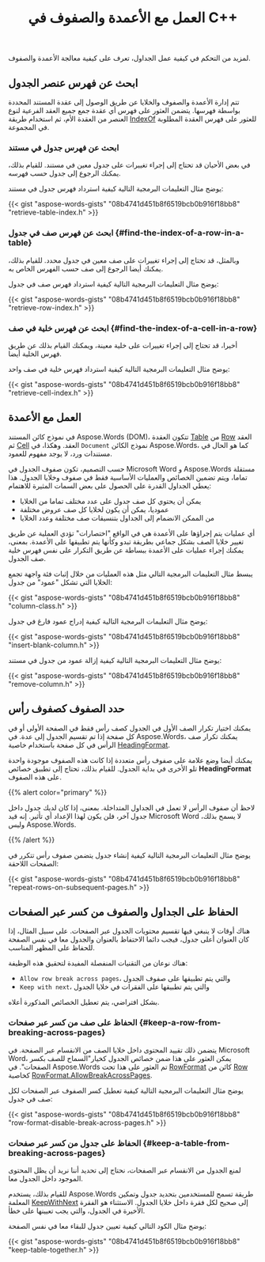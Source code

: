 ﻿---
title: العمل مع الأعمدة والصفوف في C++
second_title: Aspose.Words ل C++
articleTitle: العمل مع الأعمدة والصفوف
linktitle: العمل مع الأعمدة والصفوف
description: "العمل مع أجزاء من جدول-الصفوف والأعمدة والخلايا باستخدام C++. حدد صف الرأس C++."
type: docs
weight: 30
url: /ar/cpp/working-with-columns-and-rows/
---

لمزيد من التحكم في كيفية عمل الجداول، تعرف على كيفية معالجة الأعمدة والصفوف.

## ابحث عن فهرس عنصر الجدول

تتم إدارة الأعمدة والصفوف والخلايا عن طريق الوصول إلى عقدة المستند المحددة بواسطة فهرسها. يتضمن العثور على فهرس أي عقدة جمع جميع العقد الفرعية لنوع العنصر من العقدة الأم، ثم استخدام طريقة [IndexOf](https://reference.aspose.com/words/cpp/aspose.words/nodecollection/indexof/) للعثور على فهرس العقدة المطلوبة في المجموعة.

### ابحث عن فهرس جدول في مستند

في بعض الأحيان قد تحتاج إلى إجراء تغييرات على جدول معين في مستند. للقيام بذلك، يمكنك الرجوع إلى جدول حسب فهرسه.

يوضح مثال التعليمات البرمجية التالية كيفية استرداد فهرس جدول في مستند:

{{< gist "aspose-words-gists" "08b4741d451b8f6519bcb0b916f18bb8" "retrieve-table-index.h" >}}

### ابحث عن فهرس صف في جدول {#find-the-index-of-a-row-in-a-table}

وبالمثل، قد تحتاج إلى إجراء تغييرات على صف معين في جدول محدد. للقيام بذلك، يمكنك أيضا الرجوع إلى صف حسب الفهرس الخاص به.

يوضح مثال التعليمات البرمجية التالية كيفية استرداد فهرس صف في جدول:

{{< gist "aspose-words-gists" "08b4741d451b8f6519bcb0b916f18bb8" "retrieve-row-index.h" >}}

### ابحث عن فهرس خلية في صف {#find-the-index-of-a-cell-in-a-row}

أخيرا، قد تحتاج إلى إجراء تغييرات على خلية معينة، ويمكنك القيام بذلك عن طريق فهرس الخلية أيضا.

يوضح مثال التعليمات البرمجية التالية كيفية استرداد فهرس خلية في صف واحد:

{{< gist "aspose-words-gists" "08b4741d451b8f6519bcb0b916f18bb8" "retrieve-cell-index.h" >}}

## العمل مع الأعمدة

في نموذج كائن المستند Aspose.Words (DOM)، تتكون العقدة [Table](https://reference.aspose.com/words/cpp/aspose.words.tables/table/) من [Row](https://reference.aspose.com/words/cpp/aspose.words.tables/row/) العقد ثم [Cell](https://reference.aspose.com/words/cpp/aspose.words.tables/cell/) العقد. وهكذا، في `Document` نموذج الكائن Aspose.Words، كما هو الحال في مستندات ورد، لا يوجد مفهوم للعمود.

حسب التصميم، تكون صفوف الجدول في Microsoft Word و Aspose.Words مستقلة تماما، ويتم تضمين الخصائص والعمليات الأساسية فقط في صفوف وخلايا الجدول. هذا يعطي الجداول القدرة على الحصول على بعض السمات المثيرة للاهتمام:

- يمكن أن يحتوي كل صف جدول على عدد مختلف تماما من الخلايا
- عموديا، يمكن أن يكون لخلايا كل صف عروض مختلفة
- من الممكن الانضمام إلى الجداول بتنسيقات صف مختلفة وعدد الخلايا

أي عمليات يتم إجراؤها على الأعمدة هي في الواقع "اختصارات" تؤدي العملية عن طريق تغيير خلايا الصف بشكل جماعي بطريقة تبدو وكأنها يتم تطبيقها على الأعمدة. بمعنى، يمكنك إجراء عمليات على الأعمدة ببساطة عن طريق التكرار على نفس فهرس خلية صف الجدول.

يبسط مثال التعليمات البرمجية التالي مثل هذه العمليات من خلال إثبات فئة واجهة تجمع الخلايا التي تشكل "عمود" من جدول:

{{< gist "aspose-words-gists" "08b4741d451b8f6519bcb0b916f18bb8" "column-class.h" >}}

يوضح مثال التعليمات البرمجية التالية كيفية إدراج عمود فارغ في جدول:

{{< gist "aspose-words-gists" "08b4741d451b8f6519bcb0b916f18bb8" "insert-blank-column.h" >}}

يوضح مثال التعليمات البرمجية التالية كيفية إزالة عمود من جدول في مستند:

{{< gist "aspose-words-gists" "08b4741d451b8f6519bcb0b916f18bb8" "remove-column.h" >}}

## حدد الصفوف كصفوف رأس

يمكنك اختيار تكرار الصف الأول في الجدول كصف رأس فقط في الصفحة الأولى أو في كل صفحة إذا تم تقسيم الجدول إلى عدة. في Aspose.Words، يمكنك تكرار صف الرأس في كل صفحة باستخدام خاصية [HeadingFormat](https://reference.aspose.com/words/cpp/aspose.words.tables/rowformat/get_headingformat/).

يمكنك أيضا وضع علامة على صفوف رأس متعددة إذا كانت هذه الصفوف موجودة واحدة تلو الأخرى في بداية الجدول. للقيام بذلك، تحتاج إلى تطبيق خصائص **HeadingFormat** على هذه الصفوف.

{{% alert color="primary" %}}

لاحظ أن صفوف الرأس لا تعمل في الجداول المتداخلة. بمعنى، إذا كان لديك جدول داخل جدول آخر، فلن يكون لهذا الإعداد أي تأثير. إنه قيد Microsoft Word لا يسمح بذلك، وليس Aspose.Words.

{{% /alert %}}

يوضح مثال التعليمات البرمجية التالية كيفية إنشاء جدول يتضمن صفوف رأس تتكرر في الصفحات اللاحقة:

{{< gist "aspose-words-gists" "08b4741d451b8f6519bcb0b916f18bb8" "repeat-rows-on-subsequent-pages.h" >}}

## الحفاظ على الجداول والصفوف من كسر عبر الصفحات

هناك أوقات لا ينبغي فيها تقسيم محتويات الجدول عبر الصفحات. على سبيل المثال، إذا كان العنوان أعلى جدول، فيجب دائما الاحتفاظ بالعنوان والجدول معا في نفس الصفحة للحفاظ على المظهر المناسب.

هناك نوعان من التقنيات المنفصلة المفيدة لتحقيق هذه الوظيفة:

- `Allow row break across pages`، والتي يتم تطبيقها على صفوف الجدول
- `Keep with next`، والتي يتم تطبيقها على الفقرات في خلايا الجدول

بشكل افتراضي، يتم تعطيل الخصائص المذكورة أعلاه.

### الحفاظ على صف من كسر عبر صفحات {#keep-a-row-from-breaking-across-pages}

يتضمن ذلك تقييد المحتوى داخل خلايا الصف من الانقسام عبر الصفحة. في Microsoft Word، يمكن العثور على هذا ضمن خصائص الجدول كخيار"السماح للصف بكسر الصفحات". في Aspose.Words تم العثور على هذا تحت [RowFormat](hhttps://reference.aspose.com/words/cpp/aspose.words.tables/rowformat/) كائن من [Row](https://reference.aspose.com/words/cpp/aspose.words.tables/row/) كخاصية [RowFormat.AllowBreakAcrossPages](https://reference.aspose.com/words/cpp/aspose.words.tables/rowformat/get_allowbreakacrosspages/).

يوضح مثال التعليمات البرمجية التالية كيفية تعطيل كسر الصفوف عبر الصفحات لكل صف في جدول:

{{< gist "aspose-words-gists" "08b4741d451b8f6519bcb0b916f18bb8" "row-format-disable-break-across-pages.h" >}}

### الحفاظ على جدول من كسر عبر صفحات {#keep-a-table-from-breaking-across-pages}

لمنع الجدول من الانقسام عبر الصفحات، نحتاج إلى تحديد أننا نريد أن يظل المحتوى الموجود داخل الجدول معا.

للقيام بذلك، يستخدم Aspose.Words طريقة تسمح للمستخدمين بتحديد جدول وتمكين المعلمة [KeepWithNext](https://reference.aspose.com/words/cpp/aspose.words/paragraphformat/get_keepwithnext/) إلى صحيح لكل فقرة داخل خلايا الجدول. الاستثناء هو الفقرة الأخيرة في الجدول، والتي يجب تعيينها على خطأ.

يوضح مثال الكود التالي كيفية تعيين جدول للبقاء معا في نفس الصفحة:

{{< gist "aspose-words-gists" "08b4741d451b8f6519bcb0b916f18bb8" "keep-table-together.h" >}}
